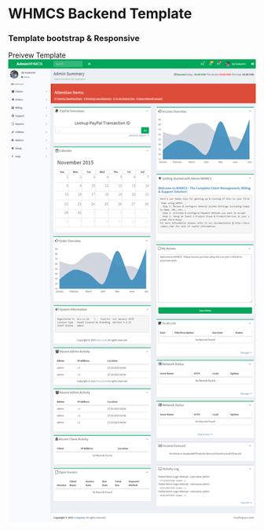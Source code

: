# WHMCS Backend Template
### Template bootstrap & Responsive

Preivew Template
![Preview](https://github.com/ojisoekamti/admin/blob/master/preview.png)
